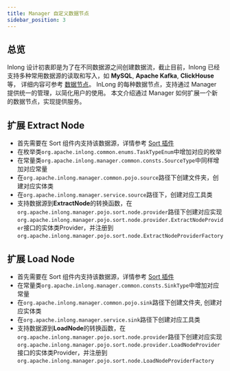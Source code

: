 ```yaml
---
title: Manager 自定义数据节点
sidebar_position: 3
---
```


## 总览

Inlong 设计初衷即是为了在不同数据源之间创建数据流，截止目前，Inlong 已经支持多种常用数据源的读取和写入，如 **MySQL**, **Apache Kafka**, **ClickHouse** 等，
详细内容可参考 [数据节点](../../data_node/extract_node/overview.md)。 InLong 的每种数据节点，支持通过 Manager 提供统一的管理，以简化用户的使用。
本文介绍通过 Manager 如何扩展一个新的数据节点，实现提供服务。

## 扩展 Extract Node
 
- 首先需要在 Sort 组件内支持该数据源，详情参考 [Sort 插件](../extension_sort/extension_connector.md)
- 在枚举类`org.apache.inlong.common.enums.TaskTypeEnum`中增加对应的枚举
- 在常量类`org.apache.inlong.manager.common.consts.SourceType`中同样增加对应常量
- 在`org.apache.inlong.manager.common.pojo.source`路径下创建文件夹，创建对应实体类
- 在`org.apache.inlong.manager.service.source`路径下，创建对应工具类
- 支持数据源到**ExtractNode**的转换函数，在`org.apache.inlong.manager.pojo.sort.node.provider`路径下创建对应实现`org.apache.inlong.manager.pojo.sort.node.provider.ExtractNodeProvider`接口的实体类Provider，并注册到`org.apache.inlong.manager.pojo.sort.node.ExtractNodeProviderFactory`

## 扩展 Load Node

- 首先需要在 Sort 组件内支持该数据源，详情参考 [Sort 插件](../extension_sort/extension_connector.md)
- 在常量类`org.apache.inlong.manager.common.consts.SinkType`中增加对应常量
- 在`org.apache.inlong.manager.common.pojo.sink`路径下创建文件夹, 创建对应实体类
- 在`org.apache.inlong.manager.service.sink`路径下创建对应工具类
- 支持数据源到**LoadNode**的转换函数，在`org.apache.inlong.manager.pojo.sort.node.provider`路径下创建对应实现`org.apache.inlong.manager.pojo.sort.node.provider.LoadNodeProvider`接口的实体类Provider，并注册到`org.apache.inlong.manager.pojo.sort.node.LoadNodeProviderFactory`